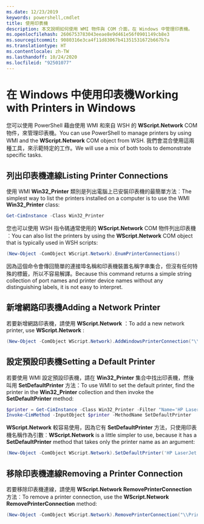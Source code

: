 ```yaml
---
ms.date: 12/23/2019
keywords: powershell,cmdlet
title: 使用印表機
description: 本文說明如何使用 WMI 物件與 COM 介面，在 Windows 中管理印表機。
ms.openlocfilehash: 2606753783043eeae8e9d461e56f0901149cb8e3
ms.sourcegitcommit: 9080316e3ca4f11d83067b41351531672b667b7a
ms.translationtype: HT
ms.contentlocale: zh-TW
ms.lasthandoff: 10/24/2020
ms.locfileid: "92501077"
---
```

# <a name="working-with-printers-in-windows"></a><span data-ttu-id="e2e4c-104">在 Windows 中使用印表機</span><span class="sxs-lookup"><span data-stu-id="e2e4c-104">Working with Printers in Windows</span></span>

<span data-ttu-id="e2e4c-105">您可以使用 PowerShell 藉由使用 WMI 和來自 WSH 的 **WScript.Network** COM 物件，來管理印表機。</span><span class="sxs-lookup"><span data-stu-id="e2e4c-105">You can use PowerShell to manage printers by using WMI and the **WScript.Network** COM object from WSH.</span></span> <span data-ttu-id="e2e4c-106">我們會混合使用這兩種工具，來示範特定的工作。</span><span class="sxs-lookup"><span data-stu-id="e2e4c-106">We will use a mix of both tools to demonstrate specific tasks.</span></span>

## <a name="listing-printer-connections"></a><span data-ttu-id="e2e4c-107">列出印表機連線</span><span class="sxs-lookup"><span data-stu-id="e2e4c-107">Listing Printer Connections</span></span>

<span data-ttu-id="e2e4c-108">使用 WMI **Win32_Printer** 類別是列出電腦上已安裝印表機的最簡單方法︰</span><span class="sxs-lookup"><span data-stu-id="e2e4c-108">The simplest way to list the printers installed on a computer is to use the WMI **Win32_Printer** class:</span></span>

```powershell
Get-CimInstance -Class Win32_Printer
```

<span data-ttu-id="e2e4c-109">您也可以使用 WSH 指令碼通常使用的 **WScript.Network** COM 物件列出印表機︰</span><span class="sxs-lookup"><span data-stu-id="e2e4c-109">You can also list the printers by using the **WScript.Network** COM object that is typically used in WSH scripts:</span></span>

```powershell
(New-Object -ComObject WScript.Network).EnumPrinterConnections()
```

<span data-ttu-id="e2e4c-110">因為這個命令會傳回簡單的連接埠名稱和印表機裝置名稱字串集合，但沒有任何特殊的標籤，所以不容易解譯。</span><span class="sxs-lookup"><span data-stu-id="e2e4c-110">Because this command returns a simple string collection of port names and printer device names without any distinguishing labels, it is not easy to interpret.</span></span>

## <a name="adding-a-network-printer"></a><span data-ttu-id="e2e4c-111">新增網路印表機</span><span class="sxs-lookup"><span data-stu-id="e2e4c-111">Adding a Network Printer</span></span>

<span data-ttu-id="e2e4c-112">若要新增網路印表機，請使用 **WScript.Network** ：</span><span class="sxs-lookup"><span data-stu-id="e2e4c-112">To add a new network printer, use **WScript.Network** :</span></span>

```powershell
(New-Object -ComObject WScript.Network).AddWindowsPrinterConnection("\\Printserver01\Xerox5")
```

## <a name="setting-a-default-printer"></a><span data-ttu-id="e2e4c-113">設定預設印表機</span><span class="sxs-lookup"><span data-stu-id="e2e4c-113">Setting a Default Printer</span></span>

<span data-ttu-id="e2e4c-114">若要使用 WMI 設定預設印表機，請在 **Win32_Printer** 集合中找出印表機，然後叫用 **SetDefaultPrinter** 方法：</span><span class="sxs-lookup"><span data-stu-id="e2e4c-114">To use WMI to set the default printer, find the printer in the **Win32_Printer** collection and then invoke the **SetDefaultPrinter** method:</span></span>

```powershell
$printer = Get-CimInstance -Class Win32_Printer -Filter "Name='HP LaserJet 5Si'"
Invoke-CimMethod -InputObject $printer -MethodName SetDefaultPrinter
```

<span data-ttu-id="e2e4c-115">**WScript.Network** 較容易使用，因為它有 **SetDefaultPrinter** 方法，只使用印表機名稱作為引數︰</span><span class="sxs-lookup"><span data-stu-id="e2e4c-115">**WScript.Network** is a little simpler to use, because it has a **SetDefaultPrinter** method that takes only the printer name as an argument:</span></span>

```powershell
(New-Object -ComObject WScript.Network).SetDefaultPrinter('HP LaserJet 5Si')
```

## <a name="removing-a-printer-connection"></a><span data-ttu-id="e2e4c-116">移除印表機連線</span><span class="sxs-lookup"><span data-stu-id="e2e4c-116">Removing a Printer Connection</span></span>

<span data-ttu-id="e2e4c-117">若要移除印表機連線，請使用 **WScript.Network RemovePrinterConnection** 方法︰</span><span class="sxs-lookup"><span data-stu-id="e2e4c-117">To remove a printer connection, use the **WScript.Network RemovePrinterConnection** method:</span></span>

```powershell
(New-Object -ComObject WScript.Network).RemovePrinterConnection("\\Printserver01\Xerox5")
```
